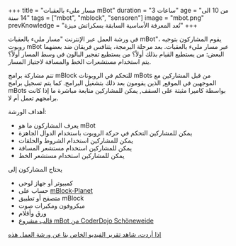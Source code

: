 +++
title = "مسار مليء بالعقبات mBot"
duration = "3 ساعات"
age = "من 10 الى 14 سنة"
tags = ["mbot", "mblock", "sensoren"]
image = "mbot.png"
prevKnowledge = "تُعد المعرفة الأساسية السابقة بسكراتش ميزة"
+++

في ورشة العمل عبر الإنترنت "مسار مليء بالعقبات mBot"، يقوم المشاركون بتوجيه روبوت mBot عبر مسار مليء بالعقبات. 
بعد مرحلة البرمجة، يتنافس فريقان ضد بعضهما البعض: من يستطيع القيام بذلك أولاً؟ 
من يستطيع تفجير البالون في وسط المسار أولاً؟ 
يتم استخدام مستشعرات الخط والمسافة لاجتياز المسار.

تتم مشاركة برامج mBlock للتحكم في الروبوتات mBots من قبل المشاركين مع الموجهين في الموقع,
الذين يقومون بعد ذلك بتشغيل البرامج. كما يتم تسجيل برامج mBots بواسطة كاميرا مثبتة على السقف, 
يمكن للمشاركين متابعة مباشرة ما إذا كانت برامجهم تعمل أم لا.

أهداف الورشة:
* يعرف المشاركون ما هو mBot
* يمكن للمشاركين التحكم في حركة الروبوت باستخدام الدوال الجاهزة
* يمكن للمشاركين استخدام الشروط والحلقات
* يمكن للمشاركين استخدام مستشعر المسافة
* يمكن للمشاركين استخدام مستشعر الخط

يحتاج المشاركون إلى
* كمبيوتر أو جهاز لوحي
* حساب على [mBlock-Planet](https://planet.mblock.cc/)
* متصفح أو تطبيق mBlock
* ميكروفون ومكبرات صوت
* ورق وأقلام
* [قالب مشروع mBot من CoderDojo Schöneweide](https://ide.mblock.cc/#/?cloudProjectId=410219)

[إذا أردت، شاهد تقرير الفيديو الخاص بنا عن ورشة العمل هذه](https://www.youtube.com/watch?v=gUbfUOEHjWk)
